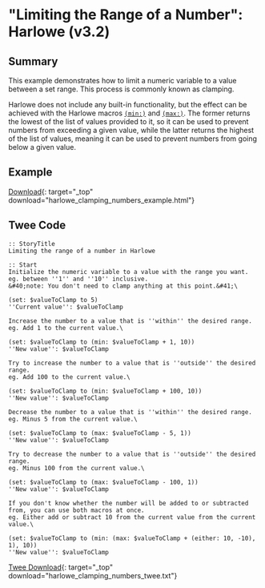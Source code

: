 # "Limiting the Range of a Number": Harlowe (v3.2)

## Summary

This example demonstrates how to limit a numeric variable to a value between a set range. This process is commonly known as clamping.

Harlowe does not include any built-in functionality, but the effect can be achieved with the Harlowe macros [`(min:)`](https://twine2.neocities.org/#macro_min) and [`(max:)`](https://twine2.neocities.org/#macro_max). The former returns the lowest of the list of values provided to it, so it can be used to prevent numbers from exceeding a given value, while the latter returns the highest of the list of values, meaning it can be used to prevent numbers from going below a given value.

## Example

[Download](harlowe_clamping_numbers_example.html){: target="_top" download="harlowe_clamping_numbers_example.html"}

## Twee Code

```twee
:: StoryTitle
Limiting the range of a number in Harlowe

:: Start
Initialize the numeric variable to a value with the range you want.
eg. between ''1'' and ''10'' inclusive.
&#40;note: You don't need to clamp anything at this point.&#41;\

(set: $valueToClamp to 5)
''Current value'': $valueToClamp

Increase the number to a value that is ''within'' the desired range.
eg. Add 1 to the current value.\

(set: $valueToClamp to (min: $valueToClamp + 1, 10))
''New value'': $valueToClamp

Try to increase the number to a value that is ''outside'' the desired range.
eg. Add 100 to the current value.\

(set: $valueToClamp to (min: $valueToClamp + 100, 10))
''New value'': $valueToClamp

Decrease the number to a value that is ''within'' the desired range.
eg. Minus 5 from the current value.\

(set: $valueToClamp to (max: $valueToClamp - 5, 1))
''New value'': $valueToClamp

Try to decrease the number to a value that is ''outside'' the desired range.
eg. Minus 100 from the current value.\

(set: $valueToClamp to (max: $valueToClamp - 100, 1))
''New value'': $valueToClamp

If you don't know whether the number will be added to or subtracted from, you can use both macros at once.
eg. Either add or subtract 10 from the current value from the current value.\

(set: $valueToClamp to (min: (max: $valueToClamp + (either: 10, -10), 1), 10))
''New value'': $valueToClamp
```

[Twee Download](harlowe_clamping_numbers_twee.txt){: target="_top" download="harlowe_clamping_numbers_twee.txt"}